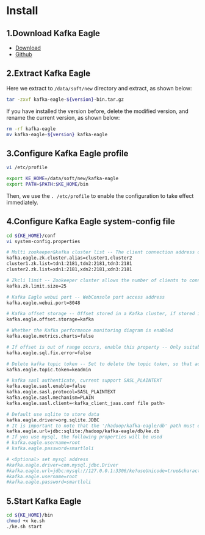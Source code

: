 # Install

## 1.Download Kafka Eagle
  * [Download](http://download.smartloli.org/)
  * [Github](https://github.com/smartloli/kafka-eagle)

## 2.Extract Kafka Eagle
Here we extract to ```/data/soft/new``` directory and extract, as shown below:
```bash
tar -zxvf kafka-eagle-${version}-bin.tar.gz
```
If you have installed the version before, delete the modified version, and rename the current version, as shown below:
```bash
rm -rf kafka-eagle
mv kafka-eagle-${version} kafka-eagle
```

## 3.Configure Kafka Eagle profile
```bash
vi /etc/profile

export KE_HOME=/data/soft/new/kafka-eagle
export PATH=$PATH:$KE_HOME/bin
```
Then, we use the ```. /etc/profile``` to enable the configuration to take effect immediately.

## 4.Configure Kafka Eagle system-config file
```bash
cd ${KE_HOME}/conf
vi system-config.properties

# Multi zookeeper&kafka cluster list -- The client connection address of the Zookeeper cluster is set here
kafka.eagle.zk.cluster.alias=cluster1,cluster2
cluster1.zk.list=tdn1:2181,tdn2:2181,tdn3:2181
cluster2.zk.list=xdn1:2181,xdn2:2181,xdn3:2181

# Zkcli limit -- Zookeeper cluster allows the number of clients to connect to
kafka.zk.limit.size=25

# Kafka Eagle webui port -- WebConsole port access address
kafka.eagle.webui.port=8048

# Kafka offset storage -- Offset stored in a Kafka cluster, if stored in the zookeeper, you can not use this option
kafka.eagle.offset.storage=kafka

# Whether the Kafka performance monitoring diagram is enabled
kafka.eagle.metrics.charts=false

# If offset is out of range occurs, enable this property -- Only suitable for kafka sql
kafka.eagle.sql.fix.error=false

# Delete kafka topic token -- Set to delete the topic token, so that administrators can have the right to delete
kafka.eagle.topic.token=keadmin

# kafka sasl authenticate, current support SASL_PLAINTEXT
kafka.eagle.sasl.enable=false
kafka.eagle.sasl.protocol=SASL_PLAINTEXT
kafka.eagle.sasl.mechanism=PLAIN
kafka.eagle.sasl.client=<kafka_client_jaas.conf file path>

# Default use sqlite to store data
kafka.eagle.driver=org.sqlite.JDBC
# It is important to note that the '/hadoop/kafka-eagle/db' path must exist.
kafka.eagle.url=jdbc:sqlite:/hadoop/kafka-eagle/db/ke.db
# If you use mysql, the following properties will be used
# kafka.eagle.username=root
# kafka.eagle.password=smartloli

# <Optional> set mysql address
#kafka.eagle.driver=com.mysql.jdbc.Driver
#kafka.eagle.url=jdbc:mysql://127.0.0.1:3306/ke?useUnicode=true&characterEncoding=UTF-8&zeroDateTimeBehavior=convertToNull
#kafka.eagle.username=root
#kafka.eagle.password=smartloli

```

## 5.Start Kafka Eagle
```bash
cd ${KE_HOME}/bin
chmod +x ke.sh
./ke.sh start
```
